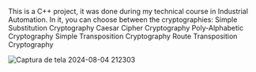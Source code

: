 This is a C++ project, it was done during my technical course in Industrial Automation. 
In it, you can choose between the cryptographies:
      Simple Substitution Cryptography
      Caesar Cipher Cryptography
      Poly-Alphabetic Cryptography
      Simple Transposition Cryptography
      Route Transposition Cryptography

![Captura de tela 2024-08-04 212303](https://github.com/user-attachments/assets/058cb4a3-9555-4746-8e6b-d017089cde2a)

